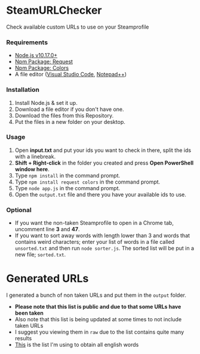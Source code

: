 # SteamURLChecker
Check available custom URLs to use on your Steamprofile

### Requirements

- [Node.js v10.17.0+](https://nodejs.org/dist/latest-v10.x/node-v10.17.0.tar.xz)
- [Npm Package: Request](https://www.npmjs.com/package/request)
- [Npm Package: Colors](https://www.npmjs.com/package/colors)
- A file editor ([Visual Studio Code](https://code.visualstudio.com/download), [Notepad++](https://notepad-plus-plus.org/))

### Installation

1. Install Node.js & set it up.
2. Download a file editor if you don't have one.
3. Download the files from this Repository.
4. Put the files in a new folder on your desktop.

### Usage

1. Open **input.txt** and put your ids you want to check in there, split the ids with a linebreak.
2. **Shift + Right-click** in the folder you created and press **Open PowerShell window here**.
3. Type `npm install` in the command prompt.
4. Type `npm install request colors` in the command prompt.
5. Type `node app.js` in the command prompt.
6. Open the `output.txt` file and there you have your available ids to use.

### Optional
 - If you want the non-taken Steamprofile to open in a Chrome tab, uncomment line **3** and **47**.
 - If you want to sort away words with length lower than 3 and words that contains weird characters; enter your list of words in a file called `unsorted.txt` and then run `node sorter.js`. The sorted list will be put in a new file; `sorted.txt`.

# Generated URLs
I generated a bunch of non taken URLs and put them in the `output` folder.

- **Please note that this list is public and due to that some URLs have been taken**
- Also note that this list is being updated at some times to not include taken URLs
- I suggest you viewing them in `raw` due to the list contains quite many results
- [This](https://github.com/dwyl/english-words) is the list I'm using to obtain all english words
